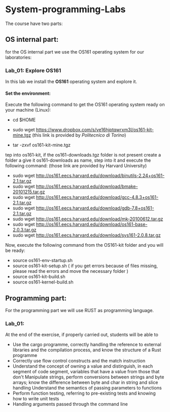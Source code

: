 # System-programming-Labs
The course have two parts:

## OS internal part:
for the OS internal part we use the OS161 operating system for our laboratories:

### Lab_01: Explore OS161 

In this lab we install the **OS161** operating system and explore it.

#### Set the environment:

Execute the following command to get the OS161 operating system ready on your machine (Linux):

- cd $HOME

- sudo wget https://www.dropbox.com/s/ve16hjptqwrxm3l/os161-kit-mine.tgz (this link is provided by *Politecnico di Torino*)

- tar -zxvf os161-kit-mine.tgz 

tep into os161-kit, if the os161-downloads.tgz folder is not present create a folder a give it os161-downloads as name, step into it and execute the following command: (those link are provided by Harvard University)

- sudo wget http://os161.eecs.harvard.edu/download/binutils-2.24+os161-2.1.tar.gz  
- sudo wget http://os161.eecs.harvard.edu/download/bmake-20101215.tar.gz           
- sudo wget http://os161.eecs.harvard.edu/download/gcc-4.8.3+os161-2.1.tar.gz      
- sudo wget http://os161.eecs.harvard.edu/download/gdb-7.8+os161-2.1.tar.gz
- sudo wget http://os161.eecs.harvard.edu/download/mk-20100612.tar.gz
- sudo wget http://os161.eecs.harvard.edu/download/os161-base-2.0.3.tar.gz
- sudo wget http://os161.eecs.harvard.edu/download/sys161-2.0.8.tar.gz

Now, execute the following command from the OS161-kit folder and you will be ready:

- source os161-env-startup.sh
- source os161-kit-setup.sh ( if you get errors because of files missing, please read the errors and move the necessary folder )
- source os161-kit-build.sh
- source os161-kernel-build.sh




## Programming part:

For the programming part we will use RUST as programming language.

### Lab_01: 

At the end of the exercise, if properly carried out, students will be able to
- Use the cargo programme, correctly handling the reference to external libraries 
and the compilation process, and know the structure of a Rust programme
- Correctly use flow control constructs and the match instruction
- Understand the concept of owning a value and distinguish, in each segment of 
code segment, variables that have a value from those that don't
Manipulate strings, perform conversions between strings and byte arrays; know the 
difference between byte and char in string and slice handling
Understand the semantics of passing parameters to functions
- Perform function testing, referring to pre-existing tests and knowing how to 
write unit tests
- Handling arguments passed through the command line

